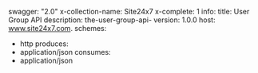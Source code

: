 swagger: "2.0"
x-collection-name: Site24x7
x-complete: 1
info:
  title: User Group API
  description: the-user-group-api-
  version: 1.0.0
host: www.site24x7.com.
schemes:
- http
produces:
- application/json
consumes:
- application/json
